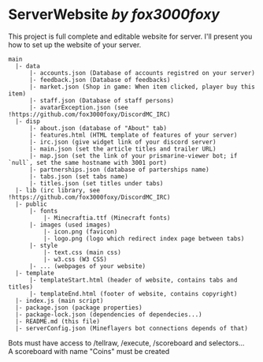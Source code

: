 # ServerWebsite _by fox3000foxy_
This project is full complete and editable website for server.
I'll present you how to set up the website of your server.

```
main
  |- data
      |- accounts.json (Database of accounts registred on your server)
      |- feedback.json (Database of feedbacks)
      |- market.json (Shop in game: When item clicked, player buy this item)
      |- staff.json (Database of staff persons)
      |- avatarException.json (see !https://github.com/fox3000foxy/DiscordMC_IRC)
  |- disp
      |- about.json (database of "About" tab)
      |- features.html (HTML template of features of your server)
      |- irc.json (give widget link of your discord server)
      |- main.json (set the article titles and trailer URL)
      |- map.json (set the link of your prismarine-viewer bot; if `null`, set the same hostname with 3001 port)
      |- partnerships.json (database of parterships name)
      |- tabs.json (set tabs name)
      |- titles.json (set titles under tabs)
  |- lib (irc library, see !https://github.com/fox3000foxy/DiscordMC_IRC)
  |- public
      |- fonts
          |- Minecraftia.ttf (Minecraft fonts)
      |- images (used images)
          |- icon.png (favicon)
          |- logo.png (logo which redirect index page between tabs)
      |- style
          |- text.css (main css)
          |- w3.css (W3 CSS)
      |- ... (webpages of your website)
  |- template
      |- templateStart.html (header of website, contains tabs and titles)
      |- templateEnd.html (footer of website, contains copyright)
  |- index.js (main script)
  |- package.json (package properties)
  |- package-lock.json (dependencies of dependecies...)
  |- README.md (this file)
  |- serverConfig.json (Mineflayers bot connections depends of that)
```

Bots must have access to /tellraw, /execute, /scoreboard and selectors...<br>
A scoreboard with name "Coins" must be created
